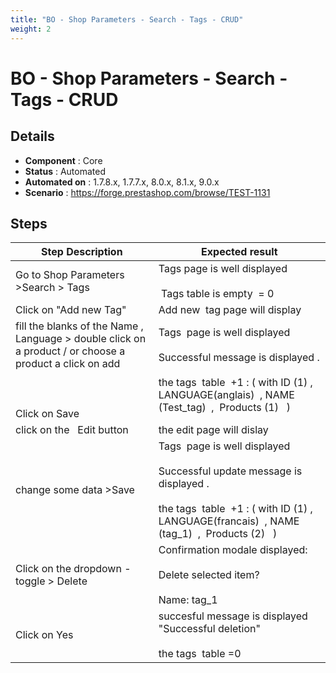 ```yaml
---
title: "BO - Shop Parameters - Search - Tags - CRUD"
weight: 2
---
```


# BO - Shop Parameters - Search - Tags - CRUD
## Details
* **Component** : Core
* **Status** : Automated
* **Automated on** : 1.7.8.x, 1.7.7.x, 8.0.x, 8.1.x, 9.0.x
* **Scenario** : https://forge.prestashop.com/browse/TEST-1131

## Steps
| Step Description | Expected result |
| ----- | ----- |
| Go to Shop Parameters >Search > Tags | Tags page is well displayed<br><br> Tags table is empty  = 0 |
| Click on "Add new Tag" | Add new  tag page will display |
| fill the blanks of the Name , Language > double click on a product / or choose a product a click on add<br><br> <br><br>Click on Save | Tags  page is well displayed<br><br>Successful message is displayed .<br><br>the tags  table  +1 : ( with ID (1) , LANGUAGE(anglais)  , NAME (Test_tag)  ,  Products (1)   ) |
| click on the   Edit button | the edit page will dislay |
| change some data >Save | Tags  page is well displayed<br><br>Successful update message is displayed .<br><br>the tags  table  +1 : ( with ID (1) , LANGUAGE(francais)  , NAME (tag_1)  ,  Products (2)   ) |
| Click on the dropdown -toggle > Delete | Confirmation modale displayed: <br><br>Delete selected item?<br><br>Name: tag_1 |
| Click on Yes | succesful message is displayed "Successful deletion"<br><br>the tags  table =0 |
